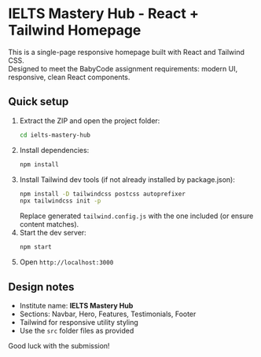 # IELTS Mastery Hub - React + Tailwind Homepage

This is a single-page responsive homepage built with React and Tailwind CSS.  
Designed to meet the BabyCode assignment requirements: modern UI, responsive, clean React components.

## Quick setup

1. Extract the ZIP and open the project folder:
   ```bash
   cd ielts-mastery-hub
   ```
2. Install dependencies:
   ```bash
   npm install
   ```
3. Install Tailwind dev tools (if not already installed by package.json):
   ```bash
   npm install -D tailwindcss postcss autoprefixer
   npx tailwindcss init -p
   ```
   Replace generated `tailwind.config.js` with the one included (or ensure content matches).
4. Start the dev server:
   ```bash
   npm start
   ```
5. Open `http://localhost:3000`

## Design notes
- Institute name: **IELTS Mastery Hub**
- Sections: Navbar, Hero, Features, Testimonials, Footer
- Tailwind for responsive utility styling
- Use the `src` folder files as provided

Good luck with the submission!
